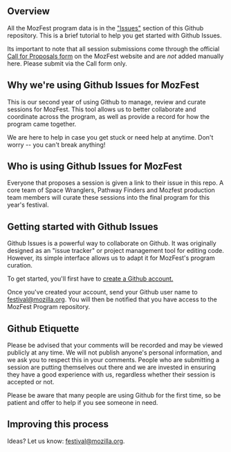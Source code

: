 ## Overview 

All the MozFest program data is in the ["Issues"](https://github.com/mozilla/mozfest-program/issues) section of this Github repository. This is a brief tutorial to help you get started with Github Issues. 

Its important to note that all session submissions come through the official [Call for Proposals form](https://mozillafestival.org/proposals) on the MozFest website and are *not* added manually here. Please submit via the Call form only.

## Why we're using Github Issues for MozFest

This is our second year of using Github to manage, review and curate sessions for MozFest. This tool allows us to better collaborate and coordinate across the program, as well as provide a record for how the program came together. 

We are here to help in case you get stuck or need help at anytime. Don't worry -- you can't break anything! 

## Who is using Github Issues for MozFest

Everyone that proposes a session is given a link to their issue in this repo. A core team of Space Wranglers, Pathway Finders and Mozfest production team members will curate these sessions into the final program for this year's festival.

## Getting started with Github Issues

Github Issues is a powerful way to collaborate on Github. It was originally designed as an "issue tracker" or project management tool for editing code. However, its simple interface allows us to adapt it for MozFest's program curation.

To get started, you'll first have to [create a Github account.](https://github.com/join)

Once you've created your account, send your Github user name to festival@mozilla.org. You will then be notified that you have access to the MozFest Program repository.

## Github Etiquette

Please be advised that your comments will be recorded and may be viewed publicly at any time. We will not publish anyone's personal information, and we ask you to respect this in your comments. People who are submitting a session are putting themselves out there and we are invested in ensuring they have a good experience with us, regardless whether their session is accepted or not. 

Please be aware that many people are using Github for the first time, so be patient and offer to help if you see someone in need.

## Improving this process

Ideas? Let us know: festival@mozilla.org. 
		
